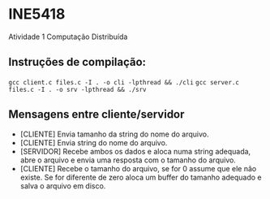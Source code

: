 # INE5418

Atividade 1 Computação Distribuída

## Instruções de compilação:

`gcc client.c files.c -I . -o cli -lpthread && ./cli`
`gcc server.c files.c -I . -o srv -lpthread && ./srv`

## Mensagens entre cliente/servidor

- [CLIENTE] Envia tamanho da string do nome do arquivo.
- [CLIENTE] Envia string do nome do arquivo.
- [SERVIDOR] Recebe ambos os dados e aloca numa string adequada, abre o arquivo e envia uma resposta com o tamanho do arquivo.
- [CLIENTE] Recebe o tamanho do arquivo, se for 0 assume que ele não existe. Se for diferente de zero aloca um buffer do tamanho adequado e salva o arquivo em disco.
